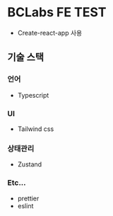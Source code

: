 # BCLabs FE TEST

- Create-react-app 사용 

## 기술 스택

### 언어
- Typescript

### UI
- Tailwind css

### 상태관리
- Zustand

### Etc...
- prettier
- eslint